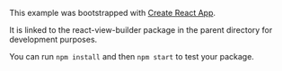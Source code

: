 This example was bootstrapped with [Create React App](https://github.com/facebook/create-react-app).

It is linked to the react-view-builder package in the parent directory for development purposes.

You can run `npm install` and then `npm start` to test your package.
